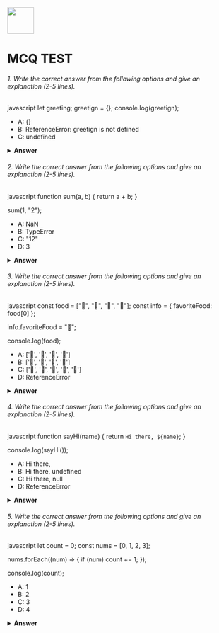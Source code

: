 <div>
  <img height="60" src="https://edurev.gumlet.io/AllImages/original/ApplicationImages/CourseImages/944e5d47-8c55-4a89-91e5-22ab5f2798fc_CI.png">
  <h1>MCQ TEST</h1>
</div>

###### 1. Write the correct answer from the following options and give an explanation (2-5 lines).

javascript
let greeting;
greetign = {};
console.log(greetign);


- A: {}
- B: ReferenceError: greetign is not defined
- C: undefined

<details><summary><b>Answer</b></summary>
<p>

#### Answer:- B: ReferenceError: greetign is not defined

<i>Write your explanation here</i>
The variable name is greeting.Here declared the variable as 'greeting'.But greeting is not a defiend variable.This is a empty object.That's why the answer is "ReferenceError: greetign is not defined".

</p>
</details>

###### 2. Write the correct answer from the following options and give an explanation (2-5 lines).

javascript
function sum(a, b) {
  return a + b;
}

sum(1, "2");


- A: NaN
- B: TypeError
- C: "12"
- D: 3

<details><summary><b>Answer</b></summary>
<p>

#### Answer: "12"

<i>Write your explanation here</i>
Here is trying to add concatenation a string with a number.Javascript will convet the number to a string.that's why the answer is "12".

</p>
</details>

###### 3. Write the correct answer from the following options and give an explanation (2-5 lines).

javascript
const food = ["🍕", "🍫", "🥑", "🍔"];
const info = { favoriteFood: food[0] };

info.favoriteFood = "🍝";

console.log(food);


- A: ['🍕', '🍫', '🥑', '🍔']
- B: ['🍝', '🍫', '🥑', '🍔']
- C: ['🍝', '🍕', '🍫', '🥑', '🍔']
- D: ReferenceError

<details><summary><b>Answer</b></summary>
<p>

#### Answer: A: ['🍕', '🍫', '🥑', '🍔']

<i>Write your explanation here</i>
There is an array which called 'food'.There also have an array call 'info'.The "info.favoriteFood" property is assigned the value 🍝.But this does not affect the 'food' array.Thereofore whene we log the 'food' array,it will still contain the orginal elements.Thats why the correct answer is ['🍕', '🍫', '🥑', '🍔']

</p>
</details>

###### 4. Write the correct answer from the following options and give an explanation (2-5 lines).

javascript
function sayHi(name) {
  return `Hi there, ${name}`;
}

console.log(sayHi());


- A: Hi there,
- B: Hi there, undefined
- C: Hi there, null
- D: ReferenceError

<details><summary><b>Answer</b></summary>
<p>

#### Answer: B: Hi there, undefined

<i>Write your explanation here</i>
When we call 'sayHi()' without providing any argument,it uses the default value of undefind for 'name'. That's why the correct answer is "Hi there, undefined"

</p>
</details>

###### 5. Write the correct answer from the following options and give an explanation (2-5 lines).

javascript
let count = 0;
const nums = [0, 1, 2, 3];

nums.forEach((num) => {
  if (num) count += 1;
});

console.log(count);


- A: 1
- B: 2
- C: 3
- D: 4

<details><summary><b>Answer</b></summary>
<p>

#### Answer: C: 3

<i>Write your explanation here</i>
Iterating the 'nums' array by using "forEach".The callback function.If each number is truthy,the condition is true.then count is increase by 1 for each of theme.That's why the answer is "3".

</p>
</details>